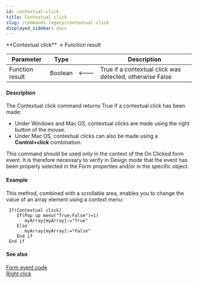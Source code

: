 ```yaml
---
id: contextual-click
title: Contextual click
slug: /commands-legacy/contextual-click
displayed_sidebar: docs
---
```


<!--REF #_command_.Contextual click.Syntax-->**Contextual click**  -> Function result<!-- END REF-->
<!--REF #_command_.Contextual click.Params-->
| Parameter | Type |  | Description |
| --- | --- | --- | --- |
| Function result | Boolean | &#x1F850; | True if a contextual click was detected, otherwise False |

<!-- END REF-->

#### Description 

<!--REF #_command_.Contextual click.Summary-->The Contextual click command returns True if a contextual click has been made:

* Under Windows and Mac OS, contextual clicks are made using the right button of the mouse.<!-- END REF-->
* Under Mac OS, contextual clicks can also be made using a **Control+click** combination.

This command should be used only in the context of the On Clicked form event. It is therefore necessary to verify in Design mode that the event has been properly selected in the Form properties and/or in the specific object. 

#### Example 

This method, combined with a scrollable area, enables you to change the value of an array element using a context menu: 

```4d
 If(Contextual click)
    If(Pop up menu("True;False")=1)
       myArray{myArray}:="True"
    Else
       myArray{myArray}:="False"
    End if
 End if
```

#### See also 

[Form event code](form-event-code.md)  
[Right click](right-click.md)  